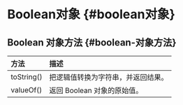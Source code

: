 # Boolean对象 {#boolean对象}

## Boolean 对象方法 {#boolean-对象方法}

| 方法 | 描述 |
| :--- | :--- |
| toString\(\) | 把逻辑值转换为字符串，并返回结果。 |
| valueOf\(\) | 返回 Boolean 对象的原始值。 |



